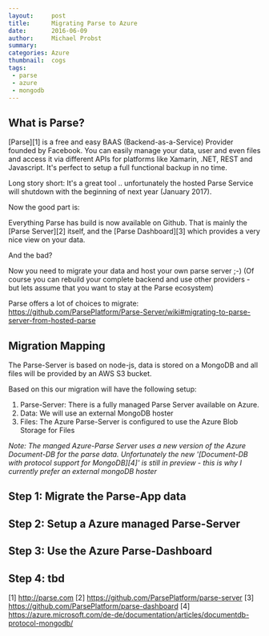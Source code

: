 ```yaml
---
layout:     post
title:      Migrating Parse to Azure
date:       2016-06-09
author:     Michael Probst
summary:    
categories: Azure
thumbnail:  cogs
tags:
 - parse
 - azure
 - mongodb
---
```


<h2> What is Parse?</h2>

[Parse][1] is a free and easy BAAS (Backend-as-a-Service) Provider founded by Facebook. 
You can easily manage your data, user and even files and access it via different APIs for platforms
like Xamarin, .NET, REST and Javascript. 
It's perfect to setup a full functional backup in no time.

Long story short: It's a great tool .. unfortunately the hosted Parse Service will shutdown with the beginning of next year (January 2017).

Now the good part is:

Everything Parse has build is now available on Github. That is mainly the [Parse Server][2] itself, and the [Parse Dashboard][3] which provides a very nice view on your data.

And the bad?

Now you need to migrate your data and host your own parse server ;-)
(Of course you can rebuild your complete backend and use other providers - but lets assume that you want to stay at the Parse ecosystem)

Parse offers a lot of choices to migrate: https://github.com/ParsePlatform/Parse-Server/wiki#migrating-to-parse-server-from-hosted-parse


<h2>Migration Mapping</h2>

The Parse-Server is based on node-js, data is stored on a MongoDB and all files will be provided by an AWS S3 bucket.

Based on this our migration will have the following setup:
1. Parse-Server: There is a fully managed Parse Server available on Azure.
1. Data: We will use an external MongoDB hoster
1. Files: The Azure Parse-Server is configured to use the Azure Blob Storage for Files

<i>Note: The manged Azure-Parse Server uses a new version of the Azure Document-DB for the parse data.
Unfortunately the new '[Document-DB with protocol support for MongoDB][4]' is still in preview - this is why I currently prefer an external mongoDB hoster</i>


<h2>Step 1: Migrate the Parse-App data</h2>

<h2>Step 2: Setup a Azure managed Parse-Server</h2>

<h2>Step 3: Use the Azure Parse-Dashboard </h2>

<h2>Step 4: tbd</h2>

[1] http://parse.com
[2] https://github.com/ParsePlatform/parse-server
[3] https://github.com/ParsePlatform/parse-dashboard
[4] https://azure.microsoft.com/de-de/documentation/articles/documentdb-protocol-mongodb/
